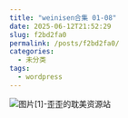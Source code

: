 ```yaml
---
title: "weinisen合集 01-08"
date: 2025-06-12T21:52:29
slug: f2bd2fa0
permalink: /posts/f2bd2fa0/
categories:
  - 未分类
tags:
  - wordpress
---
```


![图片[1]-歪歪的耽美资源站](/images/wp/f2bd2fa0-cbfa49a1.jpg)

